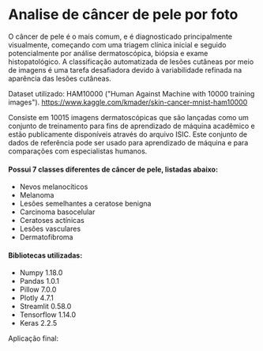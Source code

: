 # Analise de câncer de pele por foto
 
O câncer de pele é o mais comum, e é diagnosticado principalmente visualmente, começando com uma triagem clínica inicial e seguido potencialmente por análise dermatoscópica, biópsia e exame histopatológico. A classificação automatizada de lesões cutâneas por meio de imagens é uma tarefa desafiadora devido à variabilidade refinada na aparência das lesões cutâneas.

Dataset utilizado: HAM10000 ("Human Against Machine with 10000 training images"). 
https://www.kaggle.com/kmader/skin-cancer-mnist-ham10000

Consiste em 10015 imagens dermatoscópicas que são lançadas como um conjunto de treinamento para fins de aprendizado de máquina acadêmico e estão publicamente disponíveis através do arquivo ISIC. Este conjunto de dados de referência pode ser usado para aprendizado de máquina e para comparações com especialistas humanos.

#### Possui 7 classes diferentes de câncer de pele, listadas abaixo:

* Nevos melanocíticos
* Melanoma
* Lesões semelhantes a ceratose benigna
* Carcinoma basocelular
* Ceratoses actínicas
* Lesões vasculares
* Dermatofibroma


#### Bibliotecas utilizadas:

* Numpy 1.18.0
* Pandas 1.0.1
* Pillow 7.0.0
* Plotly 4.7.1
* Streamlit 0.58.0
* Tensorflow 1.14.0
* Keras 2.2.5 

Aplicação final: 
